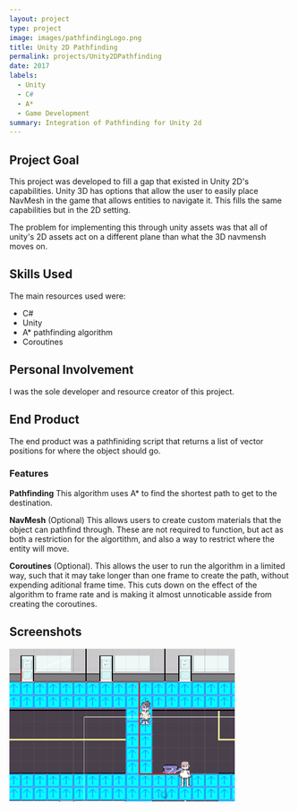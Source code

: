 ```yaml
---
layout: project
type: project
image: images/pathfindingLogo.png
title: Unity 2D Pathfinding
permalink: projects/Unity2DPathfinding
date: 2017
labels:
  - Unity
  - C#
  - A*
  - Game Development
summary: Integration of Pathfinding for Unity 2d
---
```


## Project Goal
This project was developed to fill a gap that existed in Unity 2D's capabilities. Unity 3D has options that allow the user to easily place NavMesh in the game that allows entities to navigate it. This fills the same capabilities but in the 2D setting.

The problem for implementing this through unity assets was that all of unity's 2D assets act on a different plane than what the 3D navmensh moves on.

## Skills Used
  The main resources used were:
  * C#
  * Unity
  * A* pathfinding algorithm
  * Coroutines
  
## Personal Involvement
I was the sole developer and resource creator of this project.
  
## End Product
  The end product was a pathfiniding script that returns a list of vector positions for where the object should go.
 
 <h3> Features </h3>
  
  **Pathfinding** This algorithm uses A* to find the shortest path to get to the destination. 
  
  **NavMesh** (Optional) This allows users to create custom materials that the object can pathfind through. These are not required to function, but act as both a restriction for the algortithm, and also a way to restrict where the entity will move. 

  **Coroutines** (Optional). This allows the user to run the algorithm in a limited way, such that it may take longer than one frame to create the path, without expending aditional frame time. This cuts down on the effect of the algorithm to frame rate and is making it almost unnoticable asside from creating the coroutines.


## Screenshots
<img class="ui large rounded image center floated" src="../images/PathfindingExample1.png">


